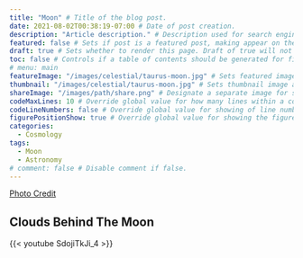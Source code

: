 ```yaml
---
title: "Moon" # Title of the blog post.
date: 2021-08-02T00:38:19-07:00 # Date of post creation.
description: "Article description." # Description used for search engine.
featured: false # Sets if post is a featured post, making appear on the home page side bar.
draft: true # Sets whether to render this page. Draft of true will not be rendered.
toc: false # Controls if a table of contents should be generated for first-level links automatically.
# menu: main
featureImage: "/images/celestial/taurus-moon.jpg" # Sets featured image on blog post.
thumbnail: "/images/celestial/taurus-moon.jpg" # Sets thumbnail image appearing inside card on homepage.
shareImage: "/images/path/share.png" # Designate a separate image for social media sharing.
codeMaxLines: 10 # Override global value for how many lines within a code block before auto-collapsing.
codeLineNumbers: false # Override global value for showing of line numbers within code block.
figurePositionShow: true # Override global value for showing the figure label.
categories:
  - Cosmology
tags:
  - Moon
  - Astronomy
# comment: false # Disable comment if false.
---
```


[Photo Credit](https://mysignsays.com/2021/07/the-moon-in-taurus-wants-pleasure-and-peace/)

## Clouds Behind The Moon

{{< youtube SdojiTkJi_4 >}}
